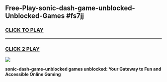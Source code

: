 
## Free-Play-sonic-dash-game-unblocked-Unblocked-Games #fs7jj
<h3>
<a href="https://news.freeplayer.one?title=sonic-dash-game-unblocked&ref=8M">CLICK TO PLAY</a></h3>
<hr>

<h3>
<a href="https://news.freeplayer.one?title=sonic-dash-game-unblocked&ref=8M">CLICK 2 PLAY</a>
  
</h3>

<a href="https://news.freeplayer.one?title=sonic-dash-game-unblocked&ref=8M"><img src="https://clearcache.store/games.png"></a>


**sonic-dash-game-unblocked games unblocked: Your Gateway to Fun and Accessible Online Gaming**

